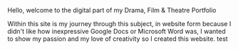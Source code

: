 Hello, welcome to the digital part of my Drama, Film & Theatre Portfolio

Within this site is my journey through this subject, in website form because I didn't like how inexpressive Google Docs or Microsoft Word was, I wanted to show my passion and my love of creativity so I created this website. test
